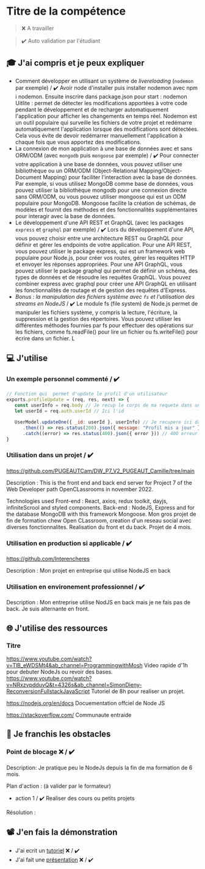 # Titre de la compétence

> ❌ A travailler

> ✔️ Auto validation par l'étudiant

## 🎓 J'ai compris et je peux expliquer

-  Comment développer en utilisant un système de _livereloading_ (`nodemon` par exemple) / ✔️
   Avoir node d'installer puis installer nodemon avec npm i nodemon.
   Ensuite inscrire dans package.json pour start : nodemon
   Uitlite : permet de détecter les modifications apportées à votre code pendant le développement et de recharger automatiquement l'application pour afficher les changements en temps réel. Nodemon est un outil populaire qui surveille les fichiers de votre projet et redémarre automatiquement l'application lorsque des modifications sont détectées. Cela vous évite de devoir redémarrer manuellement l'application à chaque fois que vous apportez des modifications.
-  La connexion de mon application à une base de données avec et sans ORM/ODM (avec `mongodb` puis `mongoose` par exemple) / ✔️
   Pour connecter votre application à une base de données, vous pouvez utiliser une bibliothèque ou un ORM/ODM (Object-Relational Mapping/Object-Document Mapping) pour faciliter l'interaction avec la base de données. Par exemple, si vous utilisez MongoDB comme base de données, vous pouvez utiliser la bibliothèque mongodb pour une connexion directe sans ORM/ODM, ou vous pouvez utiliser mongoose qui est un ODM populaire pour MongoDB. Mongoose facilite la création de schémas, de modèles et fournit des méthodes et des fonctionnalités supplémentaires pour interagir avec la base de données.
-  Le développement d'une API REST et GraphQL (avec les packages `express` et `graphql` par exemple) / ✔️
   Lors du développement d'une API, vous pouvez choisir entre une architecture REST ou GraphQL pour définir et gérer les endpoints de votre application. Pour une API REST, vous pouvez utiliser le package express, qui est un framework web populaire pour Node.js, pour créer vos routes, gérer les requêtes HTTP et envoyer les réponses appropriées. Pour une API GraphQL, vous pouvez utiliser le package graphql qui permet de définir un schéma, des types de données et de résoudre les requêtes GraphQL. Vous pouvez combiner express avec graphql pour créer une API GraphQL en utilisant les fonctionnalités de routage et de gestion des requêtes d'Express.
-  _Bonus : la manipulation des fichiers système avec `fs` et l'utilisation des streams en NodeJS_ / ✔️
   Le module fs (file system) de Node.js permet de manipuler les fichiers système, y compris la lecture, l'écriture, la suppression et la gestion des répertoires. Vous pouvez utiliser les différentes méthodes fournies par fs pour effectuer des opérations sur les fichiers, comme fs.readFile() pour lire un fichier ou fs.writeFile() pour écrire dans un fichier. L

## 💻 J'utilise

### Un exemple personnel commenté / ✔️

```javascript
// Fonction qui  permet d'update le profil d'un utilisateur
exports.profileUpdate = (req, res, next) => {
   const userInfo = req.body // Je recup le corps de ma requete dans une variable userIfo
   let userId = req.auth.userId // Ici l'id

   UserModel.updateOne({ _id: userId }, userInfo) // Je recupere ici dans mon userModel de ma BDD le bon user grace a l'id puis je lui donne les nouvelles infos a mettre a jour avec userInfo
      .then(() => res.status(200).json({ message: "Profil mis a jour" })) // J'envoie une reponse 200 si c;est ok avec un petit msg
      .catch((error) => res.status(400).json({ error })) // 400 erreur
}
```

### Utilisation dans un projet / ✔️

https://github.com/PUGEAUTCam/DW_P7_V2_PUGEAUT_Camille/tree/main

Description : This is the front end and back end server for Project 7 of the Web Developer path OpenCLassrooms in november 2022.

Technologies used
Front-end : React, axios, redux toolkit, dayjs, infiniteScrool and styled components.
Back-end : NodeJS, Express and for the database MongoDB with this framework Mongoose.
Mon gros projet de fin de formation chew Open CLassroom, creation d'un reseau social avec diverses fonctionnalites. Realisation du front et du back. Projet de 4 mois.

### Utilisation en production si applicable / ✔️

https://github.com/Interencheres

Description : Mon projet en entreprise qui utilise NodeJS en back

### Utilisation en environement professionnel / ✔️

Description : Mon entreprise utilise NodJS en back mais je ne fais pas de back. Je suis alternante en front.

## 🌐 J'utilise des ressources

### Titre

https://www.youtube.com/watch?v=TlB_eWDSMt4&ab_channel=ProgrammingwithMosh
Video rapide d'1h pour debuter NodeJs ou revoir des bases.
https://www.youtube.com/watch?v=NRxzvpdduvQ&t=4326s&ab_channel=SimonDieny-ReconversionFullstackJavaScript
Tutoriel de 8h pour realiser un projet.

https://nodejs.org/en/docs
Docuementation offciel de Node JS

https://stackoverflow.com/
Communaute entraide

## 🚧 Je franchis les obstacles

### Point de blocage ❌ / ✔️

Description: Je pratique peu le NodeJs depuis la fin de ma formation de 6 mois.

Plan d'action : (à valider par le formateur)

-  action 1 / ✔️ Realiser des cours ou petits projets

Résolution :

## 📽️ J'en fais la démonstration

-  J'ai ecrit un [tutoriel](...) ❌ / ✔️
-  J'ai fait une [présentation](...) ❌ / ✔️
